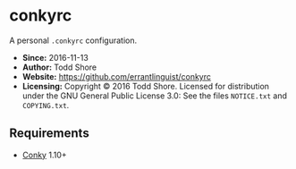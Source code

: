 # conkyrc
A personal `.conkyrc` configuration.

* **Since:** 2016-11-13
* **Author:** Todd Shore
* **Website:**  https://github.com/errantlinguist/conkyrc
* **Licensing:** Copyright &copy; 2016 Todd Shore. Licensed for distribution under the GNU General Public License 3.0: See the files `NOTICE.txt` and `COPYING.txt`.

## Requirements
- [Conky](https://github.com/brndnmtthws/conky) 1.10+
